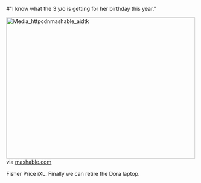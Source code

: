 #"I know what the 3 y/o is getting for her birthday this year."


 <div class="posterous_bookmarklet_entry">
 <div class='p_embed p_image_embed'>
<img alt="Media_httpcdnmashable_aidtk" height="375" src="http://getfile5.posterous.com/getfile/files.posterous.com/conoroneill/apkwqzAADrEGGElAueFnmdnHvtzoqEnfqpntlBdsxusIsBjszIwzHbqtFgrJ/media_httpcdnmashable_aiDtk.jpg.scaled500.jpg" width="500" />
</div>


<div class="posterous_quote_citation">via <a href="http://mashable.com/2010/02/16/fisher-price-ixl/">mashable.com</a></div>
 <p>Fisher Price iXL. Finally we can retire the Dora laptop.</p></div>
 